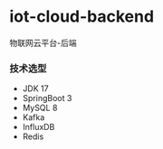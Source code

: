 # iot-cloud-backend
物联网云平台-后端

### 技术选型

- JDK 17
- SpringBoot 3
- MySQL 8
- Kafka
- InfluxDB
- Redis

